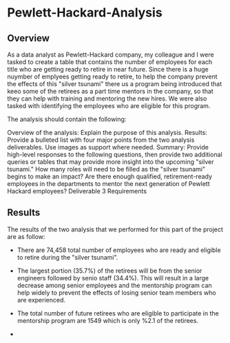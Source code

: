 # Pewlett-Hackard-Analysis


## Overview

As a data analyst as Pewlett-Hackard company, my colleague and I were tasked to create a table that contains the number of employees for each title who are getting ready to retire in near future. Since there is a huge nuymber of emplyees getting ready to retire, to help the company prevent the effects of this "silver tsunami" there us a program being introduced that keeo some of the retirees as a part time mentors in the company, so that they can help with training and mentoring the new hires. We were also tasked with identifying the employees who are eligible for this program. 

The analysis should contain the following:

Overview of the analysis: Explain the purpose of this analysis.
Results: Provide a bulleted list with four major points from the two analysis deliverables. Use images as support where needed.
Summary: Provide high-level responses to the following questions, then provide two additional queries or tables that may provide more insight into the upcoming "silver tsunami."
How many roles will need to be filled as the "silver tsunami" begins to make an impact?
Are there enough qualified, retirement-ready employees in the departments to mentor the next generation of Pewlett Hackard employees?
Deliverable 3 Requirements
## Results

The results of the two analysis that we performed for this part of the project are as follow:

- There are 74,458 total number of employees who are ready and eligible to retire during the "silver tsunami". 

- The largest portion (35.7%) of the retirees will be from the senior engineers followed by senio staff (34.4%). This will result in a large decrease among senior employees and the mentorship program can help widely to prevent the effects of losing senior team members who are experienced.

- The total number of future retirees who are eligible to participate in the mentorship program are 1549 which is only %2.1 of the retirees.

- 
